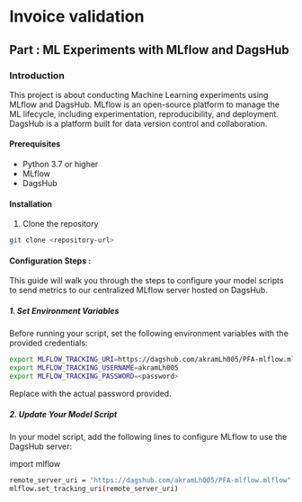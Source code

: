 # Invoice validation 






## Part : ML Experiments with MLflow and DagsHub

### Introduction

This project is about conducting Machine Learning experiments using MLflow and DagsHub. MLflow is an open-source platform to manage the ML lifecycle, including experimentation, reproducibility, and deployment. DagsHub is a platform built for data version control and collaboration.


#### Prerequisites

- Python 3.7 or higher
- MLflow
- DagsHub

#### Installation

1. Clone the repository
```bash
git clone <repository-url>
```

#### Configuration Steps : 
This guide will walk you through the steps to configure your model scripts to send metrics to our centralized MLflow server hosted on DagsHub.
##### 1. Set Environment Variables 

Before running your script, set the following environment variables with the provided credentials:

```bash
export MLFLOW_TRACKING_URI=https://dagshub.com/akramLh005/PFA-mlflow.mlflow
export MLFLOW_TRACKING_USERNAME=akramLh005
export MLFLOW_TRACKING_PASSWORD=<password>
```
Replace <password> with the actual password provided.

##### 2. Update Your Model Script 

In your model script, add the following lines to configure MLflow to use the DagsHub server:

import mlflow

```bash
remote_server_uri = "https://dagshub.com/akramLh005/PFA-mlflow.mlflow"
mlflow.set_tracking_uri(remote_server_uri)
```



